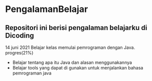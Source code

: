 # PengalamanBelajar
Repositori ini berisi pengalaman belajarku di Dicoding
--
14 juni 2021
Belajar kelas memulai pemrograman dengan Java. progres(21%)
  * Belajar tentang apa itu Java dan alasan menggunakannya 
  * Belajar tools yang dapat di gunakan untuk menjalankan bahasa pemrograman java

